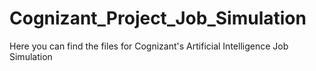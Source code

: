 # Cognizant_Project_Job_Simulation

Here you can find the files for Cognizant's Artificial Intelligence Job Simulation
